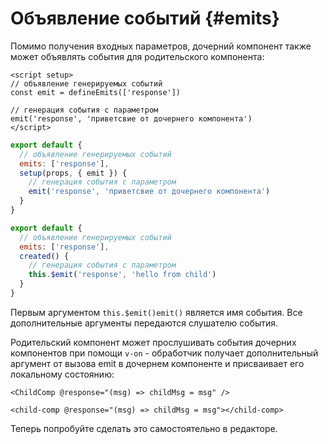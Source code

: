 # Объявление событий {#emits}

Помимо получения входных параметров, дочерний компонент также может объявлять события для родительского компонента:

<div class="composition-api">
<div class="sfc">

```vue
<script setup>
// объявление генерируемых событий
const emit = defineEmits(['response'])

// генерация события с параметром
emit('response', 'приветсвие от дочернего компонента')
</script>
```

</div>

<div class="html">

```js
export default {
  // объявление генерируемых событий
  emits: ['response'],
  setup(props, { emit }) {
    // генерация события с параметром
    emit('response', 'приветсвие от дочернего компонента')
  }
}
```

</div>

</div>

<div class="options-api">

```js
export default {
  // объявление генерируемых событий
  emits: ['response'],
  created() {
    // генерация события с параметром
    this.$emit('response', 'hello from child')
  }
}
```

</div>

Первым аргументом <span class="options-api">`this.$emit()`</span><span class="composition-api">`emit()`</span> является имя события. Все дополнительные аргументы передаются слушателю события.

Родительский компонент может прослушивать события дочерних компонентов при помощи `v-on` - обработчик получает дополнительный аргумент от вызова emit в дочернем компоненте и присваивает его локальному состоянию:

<div class="sfc">

```vue-html
<ChildComp @response="(msg) => childMsg = msg" />
```

</div>
<div class="html">

```vue-html
<child-comp @response="(msg) => childMsg = msg"></child-comp>
```

</div>

Теперь попробуйте сделать это самостоятельно в редакторе.
